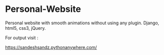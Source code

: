 # Personal-Website
Personal website with smooth animations without using any plugin. Django, html5, css3, jQuery.

For output visit : 
 
 https://sandeshsandz.pythonanywhere.com/
